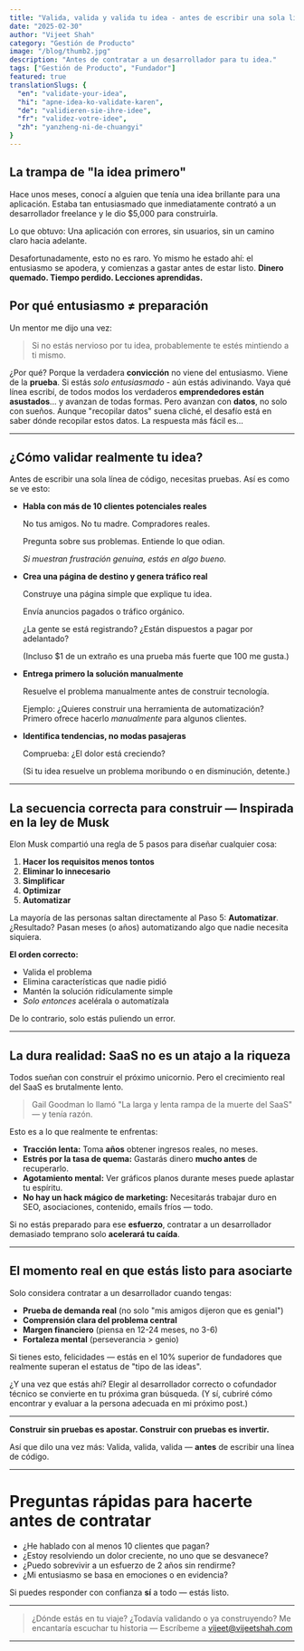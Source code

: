 ```yaml
---
title: "Valida, valida y valida tu idea - antes de escribir una sola línea de código"
date: "2025-02-30"
author: "Vijeet Shah"
category: "Gestión de Producto"
image: "/blog/thumb2.jpg"
description: "Antes de contratar a un desarrollador para tu idea."
tags: ["Gestión de Producto", "Fundador"]
featured: true
translationSlugs: {
  "en": "validate-your-idea",
  "hi": "apne-idea-ko-validate-karen",
  "de": "validieren-sie-ihre-idee",
  "fr": "validez-votre-idee",
  "zh": "yanzheng-ni-de-chuangyi"
}
---
```


## La trampa de "la idea primero"

Hace unos meses, conocí a alguien que tenía una idea brillante para una aplicación. Estaba tan entusiasmado que inmediatamente contrató a un desarrollador freelance y le dio $5,000 para construirla.

Lo que obtuvo: Una aplicación con errores, sin usuarios, sin un camino claro hacia adelante.

Desafortunadamente, esto no es raro. Yo mismo he estado ahí: el entusiasmo se apodera, y comienzas a gastar antes de estar listo. **Dinero quemado. Tiempo perdido. Lecciones aprendidas.**

## Por qué entusiasmo ≠ preparación

Un mentor me dijo una vez:

> Si no estás nervioso por tu idea, probablemente te estés mintiendo a ti mismo.
> 

¿Por qué? Porque la verdadera **convicción** no viene del entusiasmo. Viene de la **prueba**. Si estás *solo entusiasmado* - aún estás adivinando. Vaya qué línea escribí, de todos modos los verdaderos **emprendedores están asustados**... y avanzan de todas formas. Pero avanzan con **datos**, no solo con sueños. Aunque "recopilar datos" suena cliché, el desafío está en saber dónde recopilar estos datos. La respuesta más fácil es...

---

## ¿Cómo validar realmente tu idea?

Antes de escribir una sola línea de código, necesitas pruebas. Así es como se ve esto:

- **Habla con más de 10 clientes potenciales reales**
    
    No tus amigos. No tu madre. Compradores reales.
    
    Pregunta sobre sus problemas. Entiende lo que odian.
    
    *Si muestran frustración genuina, estás en algo bueno.*
    
- **Crea una página de destino y genera tráfico real**
    
    Construye una página simple que explique tu idea.
    
    Envía anuncios pagados o tráfico orgánico.
    
    ¿La gente se está registrando? ¿Están dispuestos a pagar por adelantado?
    
    (Incluso $1 de un extraño es una prueba más fuerte que 100 me gusta.)
    
- **Entrega primero la solución manualmente**
    
    Resuelve el problema manualmente antes de construir tecnología.
    
    Ejemplo: ¿Quieres construir una herramienta de automatización? Primero ofrece hacerlo *manualmente* para algunos clientes.
    
- **Identifica tendencias, no modas pasajeras**
    
    Comprueba: ¿El dolor está creciendo?
    
    (Si tu idea resuelve un problema moribundo o en disminución, detente.)
    

---

## La secuencia correcta para construir — Inspirada en la ley de Musk

Elon Musk compartió una regla de 5 pasos para diseñar cualquier cosa:

1. **Hacer los requisitos menos tontos**
2. **Eliminar lo innecesario**
3. **Simplificar**
4. **Optimizar**
5. **Automatizar**

La mayoría de las personas saltan directamente al Paso 5: **Automatizar**. ¿Resultado? Pasan meses (o años) automatizando algo que nadie necesita siquiera.

**El orden correcto:**

- Valida el problema
- Elimina características que nadie pidió
- Mantén la solución ridículamente simple
- *Solo entonces* acelérala o automatízala

De lo contrario, solo estás puliendo un error.

---

## La dura realidad: SaaS no es un atajo a la riqueza

Todos sueñan con construir el próximo unicornio. Pero el crecimiento real del SaaS es brutalmente lento.

> Gail Goodman lo llamó "La larga y lenta rampa de la muerte del SaaS" — y tenía razón.
> 

Esto es a lo que realmente te enfrentas:

- **Tracción lenta:** Toma **años** obtener ingresos reales, no meses.
- **Estrés por la tasa de quema:** Gastarás dinero **mucho antes** de recuperarlo.
- **Agotamiento mental:** Ver gráficos planos durante meses puede aplastar tu espíritu.
- **No hay un hack mágico de marketing:** Necesitarás trabajar duro en SEO, asociaciones, contenido, emails fríos — todo.

Si no estás preparado para ese **esfuerzo**, contratar a un desarrollador demasiado temprano solo **acelerará tu caída**.

---

## El momento real en que estás listo para asociarte

Solo considera contratar a un desarrollador cuando tengas:

- **Prueba de demanda real** (no solo "mis amigos dijeron que es genial")
- **Comprensión clara del problema central**
- **Margen financiero** (piensa en 12-24 meses, no 3-6)
- **Fortaleza mental** (perseverancia > genio)

Si tienes esto, felicidades — estás en el 10% superior de fundadores que realmente superan el estatus de "tipo de las ideas".

¿Y una vez que estás ahí? Elegir al desarrollador correcto o cofundador técnico se convierte en tu próxima gran búsqueda. (Y sí, cubriré cómo encontrar y evaluar a la persona adecuada en mi próximo post.)

---

**Construir sin pruebas es apostar. Construir con pruebas es invertir.**

Así que dilo una vez más: Valida, valida, valida — **antes** de escribir una línea de código.

---

# Preguntas rápidas para hacerte antes de contratar

- ¿He hablado con al menos 10 clientes que pagan?
- ¿Estoy resolviendo un dolor creciente, no uno que se desvanece?
- ¿Puedo sobrevivir a un esfuerzo de 2 años sin rendirme?
- ¿Mi entusiasmo se basa en emociones o en evidencia?

Si puedes responder con confianza **sí** a todo — estás listo.

---

> ¿Dónde estás en tu viaje? ¿Todavía validando o ya construyendo?
Me encantaría escuchar tu historia — Escríbeme a vijeet@vijeetshah.com
> 

---